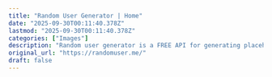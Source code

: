```yaml
---
title: "Random User Generator | Home"
date: "2025-09-30T00:11:40.378Z"
lastmod: "2025-09-30T00:11:40.378Z"
categories: ["Images"]
description: "Random user generator is a FREE API for generating placeholder user information. Get profile photos, names, and more. It's like Lorem Ipsum, for people."
original_url: "https://randomuser.me/"
draft: false
---
```

